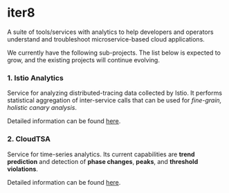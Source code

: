 # iter8

A suite of tools/services with analytics to help developers and operators understand and troubleshoot microservice-based cloud applications.

We currently have the following sub-projects. The list below is expected to grow, and the existing projects will continue evolving.

### 1. Istio Analytics

Service for analyzing distributed-tracing data collected by Istio. It performs statistical aggregation of inter-service calls that can be used for _fine-grain, holistic canary analysis_.

Detailed information can be found [here](iter8/istio-analytics/README.md).

### 2. CloudTSA

Service for time-series analytics. Its current capabilities are **trend prediction** and detection of **phase changes**, **peaks**, and **threshold violations**.

Detailed information can be found [here](iter8/cloudtsa/README.md).
